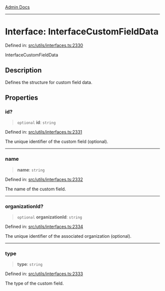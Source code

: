 [Admin Docs](/)

***

# Interface: InterfaceCustomFieldData

Defined in: [src/utils/interfaces.ts:2330](https://github.com/PalisadoesFoundation/talawa-admin/blob/main/src/utils/interfaces.ts#L2330)

InterfaceCustomFieldData

## Description

Defines the structure for custom field data.

## Properties

### id?

> `optional` **id**: `string`

Defined in: [src/utils/interfaces.ts:2331](https://github.com/PalisadoesFoundation/talawa-admin/blob/main/src/utils/interfaces.ts#L2331)

The unique identifier of the custom field (optional).

***

### name

> **name**: `string`

Defined in: [src/utils/interfaces.ts:2332](https://github.com/PalisadoesFoundation/talawa-admin/blob/main/src/utils/interfaces.ts#L2332)

The name of the custom field.

***

### organizationId?

> `optional` **organizationId**: `string`

Defined in: [src/utils/interfaces.ts:2334](https://github.com/PalisadoesFoundation/talawa-admin/blob/main/src/utils/interfaces.ts#L2334)

The unique identifier of the associated organization (optional).

***

### type

> **type**: `string`

Defined in: [src/utils/interfaces.ts:2333](https://github.com/PalisadoesFoundation/talawa-admin/blob/main/src/utils/interfaces.ts#L2333)

The type of the custom field.
